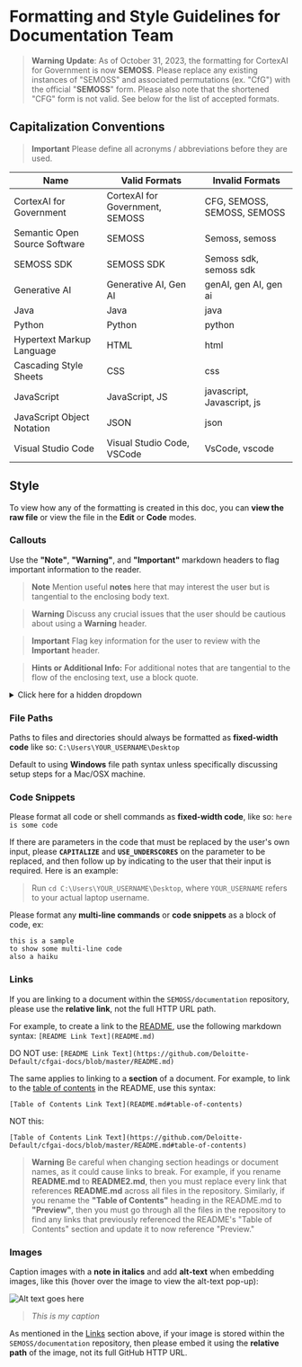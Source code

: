 # Formatting and Style Guidelines for Documentation Team
> **Warning**
> **Update**: As of October 31, 2023, the formatting for CortexAI for Government is now **SEMOSS**. Please replace any existing instances of "SEMOSS" and associated permutations (ex. "CfG") with the official "**SEMOSS**" form. Please also note that the shortened "CFG" form is not valid. See below for the list of accepted formats.

## Capitalization Conventions
> **Important**
> Please define all acronyms / abbreviations before they are used.

| Name                          | Valid Formats                        | Invalid Formats               |
|-------------------------------|--------------------------------------|-------------------------------|
| CortexAI for Government       | CortexAI for Government, SEMOSS      | CFG, SEMOSS, SEMOSS, SEMOSS   |
| Semantic Open Source Software | SEMOSS                               | Semoss, semoss                |
| SEMOSS SDK                    | SEMOSS SDK                           | Semoss sdk, semoss sdk        |
| Generative AI                 | Generative AI, Gen AI                | genAI, gen AI, gen ai         |
| Java                          | Java                                 | java                          |
| Python                        | Python                               | python                        |
| Hypertext Markup Language     | HTML                                 | html                          |
| Cascading Style Sheets        | CSS                                  | css                           |
| JavaScript                    | JavaScript, JS                       | javascript, Javascript, js    |
| JavaScript Object Notation    | JSON                                 | json                          |
| Visual Studio Code            | Visual Studio Code, VSCode           | VsCode, vscode                |

## Style

To view how any of the formatting is created in this doc, you can **view the raw file** or view the file in the **Edit** or **Code** modes.

### Callouts
Use the **"Note"**, **"Warning"**, and **"Important"** markdown headers to flag important information to the reader.
> **Note**
> Mention useful **notes** here that may interest the user but is tangential to the enclosing body text.
 
> **Warning**
> Discuss any crucial issues that the user should be cautious about using a **Warning** header.

> **Important**
> Flag key information for the user to review with the **Important** header.

> **Hints or Additional Info:**
> For additional notes that are tangential to the flow of the enclosing text, use a block quote.

<details>
 <summary>Click here for a hidden dropdown</summary>
 You can also hide tangential information in a dropdown section like this. 
</details>

### File Paths

Paths to files and directories should always be formatted as **fixed-width code** like so: `C:\Users\YOUR_USERNAME\Desktop`

Default to using **Windows** file path syntax unless specifically discussing setup steps for a Mac/OSX machine.

### Code Snippets

Please format all code or shell commands as **fixed-width code**, like so: `here is some code`

If there are parameters in the code that must be replaced by the user's own input, please **`CAPITALIZE`** and **`USE_UNDERSCORES`** on the parameter to be replaced, and then follow up by indicating to the user that their input is required. Here is an example:

> Run `cd C:\Users\YOUR_USERNAME\Desktop`, where `YOUR_USERNAME` refers to your actual laptop username.

Please format any **multi-line commands** or **code snippets** as a block of code, ex:
```
this is a sample
to show some multi-line code
also a haiku
```

### Links
If you are linking to a document within the `SEMOSS/documentation` repository, please use the **relative link**, not the full HTTP URL path. 

For example, to create a link to the [README](README.md), use the following markdown syntax:
`[README Link Text](README.md)`

DO NOT use: `[README Link Text](https://github.com/Deloitte-Default/cfgai-docs/blob/master/README.md)`

The same applies to linking to a **section** of a document. For example, to link to the [table of contents](README.md#table-of-contents) in the README, use this syntax:

`[Table of Contents Link Text](README.md#table-of-contents)`

NOT this:

`[Table of Contents Link Text](https://github.com/Deloitte-Default/cfgai-docs/blob/master/README.md#table-of-contents)`

> **Warning**
> Be careful when changing section headings or document names, as it could cause links to break. For example, if you rename **README.md** to **README2.md**, then you must replace every link that references **README.md** across all files in the repository. Similarly, if you rename the **"Table of Contents"** heading in the README.md to **"Preview"**, then you must go through all the files in the repository to find any links that previously referenced the README's "Table of Contents" section and update it to now reference "Preview."

### Images

Caption images with a **note in italics** and add **alt-text** when embedding images, like this (hover over the image to view the alt-text pop-up):
  
![Alt text goes here](images/FELocalInstall/finalPage.PNG)
> _This is my caption_

As mentioned in the [Links](#links) section above, if your image is stored within the `SEMOSS/documentation` repository, then please embed it using the **relative path** of the image, not its full GitHub HTTP URL.
